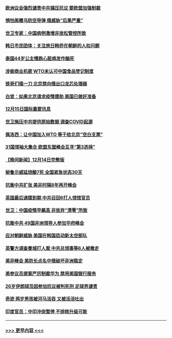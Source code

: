 #### [欧洲议会强烈谴责中共镇压抗议 要欧盟加强制裁](../pages/prog202/a103598914.md?t=12160601) 
#### [惧怕美赠乌防空导弹 俄威胁“后果严重”](../pages/prog202/a103599063.md?t=12160601) 
#### [世卫专家：中国病例激增非放松管控所致](../pages/prog202/a103598973.md?t=12160601) 
#### [韩日市民团体：关注旅日韩侨在朝鲜的人权问题](../pages/prog202/a103598980.md?t=12160601) 
#### [泰国44岁公主慢跑心脏病发作脑死](../pages/prog202/a103598900.md?t=12160601) 
#### [涉偷商业机密 WTO未认可中国食品登记制度](../pages/prog202/a103598828.md?t=12160601) 
#### [铁哥们插一刀 北京禁向俄出口龙芯处理器](../pages/prog202/a103598709.md?t=12160601) 
#### [白宫：如果北京请求疫情援助 美国已做好准备](../pages/prog202/a103598705.md?t=12160601) 
#### [12月15日国际重要讯息](../pages/prog202/a103598729.md?t=12160601) 
#### [世卫施压中共提供原始数据 调查COVID起源](../pages/prog202/a103598714.md?t=12160601) 
#### [佩洛西：让中国加入WTO 等于给北京“空白支票”](../pages/prog202/a103598688.md?t=12160601) 
#### [31国领袖大集合 欧盟东盟峰会互寻“第3选择”](../pages/prog202/a103598593.md?t=12160601) 
#### [【晚间新闻】12月14日完整版](../pages/prog202/a103598465.md?t=12160601) 
#### [秘鲁示威延烧酿7死 全国紧急状态30天](../pages/prog202/a103598548.md?t=12160601) 
#### [抗衡中共扩张 美非时隔8年再开峰会](../pages/prog202/a103598333.md?t=12160601) 
#### [英国最后通牒到期 中共召回6打人领馆官员](../pages/prog202/a103598341.md?t=12160601) 
#### [世卫：中国疫情早飙高 非放弃“清零”所致](../pages/prog202/a103598107.md?t=12160601) 
#### [抗衡中共 49国非洲领导人参加华府峰会](../pages/prog202/a103598114.md?t=12160601) 
#### [应对朝鲜威胁 美国在韩国启动新太空部队](../pages/prog202/a103598119.md?t=12160601) 
#### [英警方调查曼城打人案 中共总领事等6人被撤走](../pages/prog202/a103598004.md?t=12160601) 
#### [美非峰会 美防长点名中俄破坏非洲稳定](../pages/prog202/a103597941.md?t=12160601) 
#### [美参议员提案严厉制裁华为 禁用美国银行服务](../pages/prog202/a103597938.md?t=12160601) 
#### [26岁伊朗球员因参加抗议被判死刑 足球界谴责](../pages/prog202/a103597849.md?t=12160601) 
#### [奇迹 两岁男孩被河马活吞 又被活活吐出](../pages/prog202/a103597843.md?t=12160601) 
#### [印度官员：中印冲突暂停 不排除升级可能](../pages/prog202/a103597835.md?t=12160601) 

----
#### [ >>> 更早内容 <<< ](../indexes/prog202-earlier.md)
